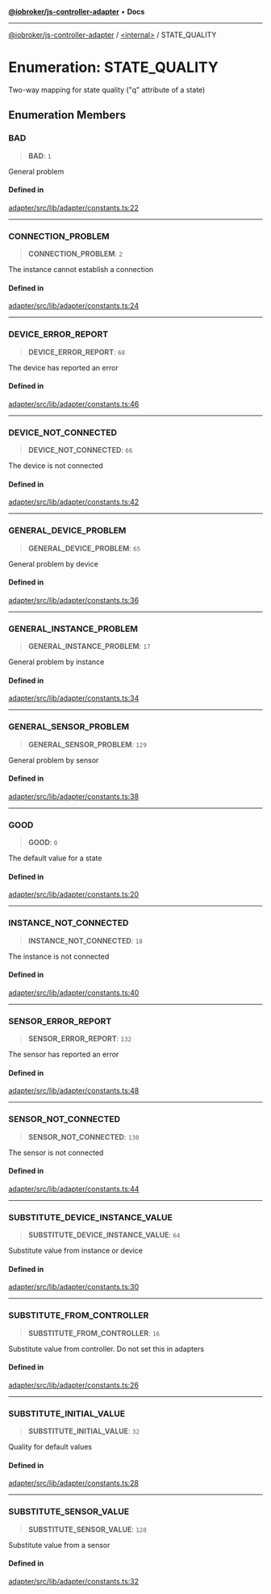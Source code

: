 [**@iobroker/js-controller-adapter**](../../README.md) • **Docs**

***

[@iobroker/js-controller-adapter](../../globals.md) / [\<internal\>](../README.md) / STATE\_QUALITY

# Enumeration: STATE\_QUALITY

Two-way mapping for state quality ("q" attribute of a state)

## Enumeration Members

### BAD

> **BAD**: `1`

General problem

#### Defined in

[adapter/src/lib/adapter/constants.ts:22](https://github.com/ioBroker/ioBroker.js-controller/blob/1bddb836daa1042928a00fd5fb5e1f69cf0ebd69/packages/adapter/src/lib/adapter/constants.ts#L22)

***

### CONNECTION\_PROBLEM

> **CONNECTION\_PROBLEM**: `2`

The instance cannot establish a connection

#### Defined in

[adapter/src/lib/adapter/constants.ts:24](https://github.com/ioBroker/ioBroker.js-controller/blob/1bddb836daa1042928a00fd5fb5e1f69cf0ebd69/packages/adapter/src/lib/adapter/constants.ts#L24)

***

### DEVICE\_ERROR\_REPORT

> **DEVICE\_ERROR\_REPORT**: `68`

The device has reported an error

#### Defined in

[adapter/src/lib/adapter/constants.ts:46](https://github.com/ioBroker/ioBroker.js-controller/blob/1bddb836daa1042928a00fd5fb5e1f69cf0ebd69/packages/adapter/src/lib/adapter/constants.ts#L46)

***

### DEVICE\_NOT\_CONNECTED

> **DEVICE\_NOT\_CONNECTED**: `66`

The device is not connected

#### Defined in

[adapter/src/lib/adapter/constants.ts:42](https://github.com/ioBroker/ioBroker.js-controller/blob/1bddb836daa1042928a00fd5fb5e1f69cf0ebd69/packages/adapter/src/lib/adapter/constants.ts#L42)

***

### GENERAL\_DEVICE\_PROBLEM

> **GENERAL\_DEVICE\_PROBLEM**: `65`

General problem by device

#### Defined in

[adapter/src/lib/adapter/constants.ts:36](https://github.com/ioBroker/ioBroker.js-controller/blob/1bddb836daa1042928a00fd5fb5e1f69cf0ebd69/packages/adapter/src/lib/adapter/constants.ts#L36)

***

### GENERAL\_INSTANCE\_PROBLEM

> **GENERAL\_INSTANCE\_PROBLEM**: `17`

General problem by instance

#### Defined in

[adapter/src/lib/adapter/constants.ts:34](https://github.com/ioBroker/ioBroker.js-controller/blob/1bddb836daa1042928a00fd5fb5e1f69cf0ebd69/packages/adapter/src/lib/adapter/constants.ts#L34)

***

### GENERAL\_SENSOR\_PROBLEM

> **GENERAL\_SENSOR\_PROBLEM**: `129`

General problem by sensor

#### Defined in

[adapter/src/lib/adapter/constants.ts:38](https://github.com/ioBroker/ioBroker.js-controller/blob/1bddb836daa1042928a00fd5fb5e1f69cf0ebd69/packages/adapter/src/lib/adapter/constants.ts#L38)

***

### GOOD

> **GOOD**: `0`

The default value for a state

#### Defined in

[adapter/src/lib/adapter/constants.ts:20](https://github.com/ioBroker/ioBroker.js-controller/blob/1bddb836daa1042928a00fd5fb5e1f69cf0ebd69/packages/adapter/src/lib/adapter/constants.ts#L20)

***

### INSTANCE\_NOT\_CONNECTED

> **INSTANCE\_NOT\_CONNECTED**: `18`

The instance is not connected

#### Defined in

[adapter/src/lib/adapter/constants.ts:40](https://github.com/ioBroker/ioBroker.js-controller/blob/1bddb836daa1042928a00fd5fb5e1f69cf0ebd69/packages/adapter/src/lib/adapter/constants.ts#L40)

***

### SENSOR\_ERROR\_REPORT

> **SENSOR\_ERROR\_REPORT**: `132`

The sensor has reported an error

#### Defined in

[adapter/src/lib/adapter/constants.ts:48](https://github.com/ioBroker/ioBroker.js-controller/blob/1bddb836daa1042928a00fd5fb5e1f69cf0ebd69/packages/adapter/src/lib/adapter/constants.ts#L48)

***

### SENSOR\_NOT\_CONNECTED

> **SENSOR\_NOT\_CONNECTED**: `130`

The sensor is not connected

#### Defined in

[adapter/src/lib/adapter/constants.ts:44](https://github.com/ioBroker/ioBroker.js-controller/blob/1bddb836daa1042928a00fd5fb5e1f69cf0ebd69/packages/adapter/src/lib/adapter/constants.ts#L44)

***

### SUBSTITUTE\_DEVICE\_INSTANCE\_VALUE

> **SUBSTITUTE\_DEVICE\_INSTANCE\_VALUE**: `64`

Substitute value from instance or device

#### Defined in

[adapter/src/lib/adapter/constants.ts:30](https://github.com/ioBroker/ioBroker.js-controller/blob/1bddb836daa1042928a00fd5fb5e1f69cf0ebd69/packages/adapter/src/lib/adapter/constants.ts#L30)

***

### SUBSTITUTE\_FROM\_CONTROLLER

> **SUBSTITUTE\_FROM\_CONTROLLER**: `16`

Substitute value from controller. Do not set this in adapters

#### Defined in

[adapter/src/lib/adapter/constants.ts:26](https://github.com/ioBroker/ioBroker.js-controller/blob/1bddb836daa1042928a00fd5fb5e1f69cf0ebd69/packages/adapter/src/lib/adapter/constants.ts#L26)

***

### SUBSTITUTE\_INITIAL\_VALUE

> **SUBSTITUTE\_INITIAL\_VALUE**: `32`

Quality for default values

#### Defined in

[adapter/src/lib/adapter/constants.ts:28](https://github.com/ioBroker/ioBroker.js-controller/blob/1bddb836daa1042928a00fd5fb5e1f69cf0ebd69/packages/adapter/src/lib/adapter/constants.ts#L28)

***

### SUBSTITUTE\_SENSOR\_VALUE

> **SUBSTITUTE\_SENSOR\_VALUE**: `128`

Substitute value from a sensor

#### Defined in

[adapter/src/lib/adapter/constants.ts:32](https://github.com/ioBroker/ioBroker.js-controller/blob/1bddb836daa1042928a00fd5fb5e1f69cf0ebd69/packages/adapter/src/lib/adapter/constants.ts#L32)
